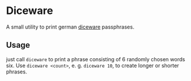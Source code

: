 Diceware
========
A small utility to print german [diceware](http://world.std.com/~reinhold/diceware.html) passphrases.

Usage
-----
just call `diceware` to print a phrase consisting of 6 randomly chosen words six. Use `diceware <count>`, e. g. `diceware 10`, to create longer or shorter phrases.


